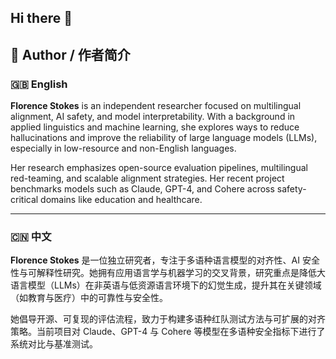 ## Hi there 👋

<!--
**AnnSloates/AnnSloates** is a ✨ _special_ ✨ repository because its `README.md` (this file) appears on your GitHub profile.

Here are some ideas to get you started:

- 🔭 I’m currently working on ...
- 🌱 I’m currently learning ...
- 👯 I’m looking to collaborate on ...
- 🤔 I’m looking for help with ...
- 💬 Ask me about ...
- 📫 How to reach me: ...
- 😄 Pronouns: ...
- ⚡ Fun fact: ...
-->
## 👤 Author / 作者简介

### 🇬🇧 English

**Florence Stokes** is an independent researcher focused on multilingual alignment, AI safety, and model interpretability. With a background in applied linguistics and machine learning, she explores ways to reduce hallucinations and improve the reliability of large language models (LLMs), especially in low-resource and non-English languages.

Her research emphasizes open-source evaluation pipelines, multilingual red-teaming, and scalable alignment strategies. Her recent project benchmarks models such as Claude, GPT-4, and Cohere across safety-critical domains like education and healthcare.

---

### 🇨🇳 中文

**Florence Stokes** 是一位独立研究者，专注于多语种语言模型的对齐性、AI 安全性与可解释性研究。她拥有应用语言学与机器学习的交叉背景，研究重点是降低大语言模型（LLMs）在非英语与低资源语言环境下的幻觉生成，提升其在关键领域（如教育与医疗）中的可靠性与安全性。

她倡导开源、可复现的评估流程，致力于构建多语种红队测试方法与可扩展的对齐策略。当前项目对 Claude、GPT-4 与 Cohere 等模型在多语种安全指标下进行了系统对比与基准测试。
